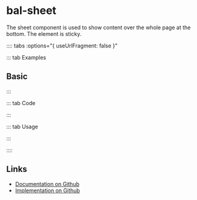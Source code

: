 # bal-sheet

<!-- START: human documentation top -->

The sheet component is used to show content over the whole page at the bottom. The element is sticky.

<!-- END: human documentation top -->

:::: tabs :options="{ useUrlFragment: false }"

::: tab Examples

## Basic

<ClientOnly><docs-demo-bal-sheet-89></docs-demo-bal-sheet-89></ClientOnly>


:::

::: tab Code



:::

::: tab Usage

<!-- START: human documentation bottom -->

<!-- END: human documentation bottom -->

:::

::::

## Links

* [Documentation on Github](https://github.com/baloise/design-system/blob/master/docs/src/components/components/bal-sheet.md)
* [Implementation on Github](https://github.com/baloise/design-system/blob/master/packages/components/src/components/bal-sheet)

